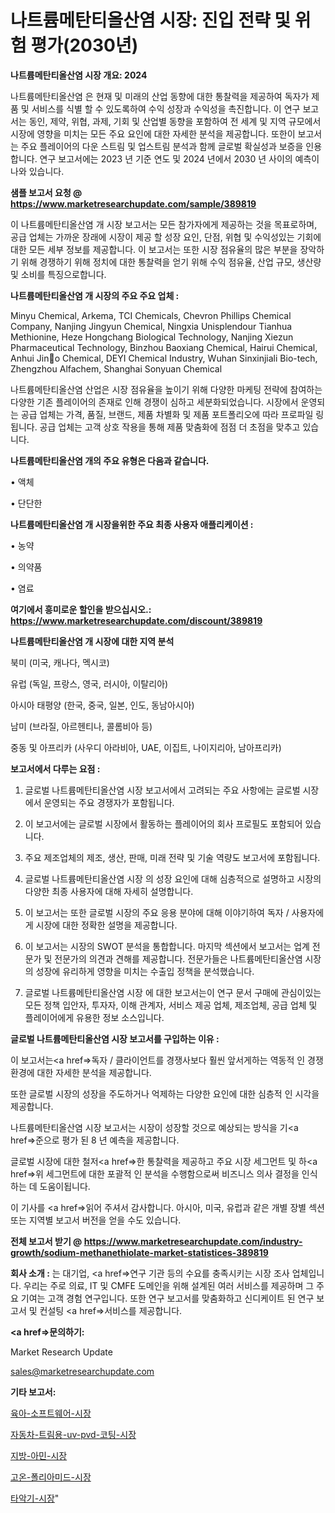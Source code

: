 # 나트륨메탄티올산염 시장: 진입 전략 및 위험 평가(2030년)

<strong>나트륨메탄티올산염 시장 개요: 2024</strong>

나트륨메탄티올산염 은 현재 및 미래의 산업 동향에 대한 통찰력을 제공하여 독자가 제품 및 서비스를 식별 할 수 있도록하여 수익 성장과 수익성을 촉진합니다. 이 연구 보고서는 동인, 제약, 위협, 과제, 기회 및 산업별 동향을 포함하여 전 세계 및 지역 규모에서 시장에 영향을 미치는 모든 주요 요인에 대한 자세한 분석을 제공합니다. 또한이 보고서는 주요 플레이어의 다운 스트림 및 업스트림 분석과 함께 글로벌 확실성과 보증을 인용합니다. 연구 보고서에는 2023 년 기준 연도 및 2024 년에서 2030 년 사이의 예측이 나와 있습니다.



<strong>샘플 보고서 요청 @ <a href=https://www.marketresearchupdate.com/sample/389819>https://www.marketresearchupdate.com/sample/389819</a></strong>

이 나트륨메탄티올산염 개 시장 보고서는 모든 참가자에게 제공하는 것을 목표로하며, 공급 업체는 가까운 장래에 시장이 제공 할 성장 요인, 단점, 위협 및 수익성있는 기회에 대한 모든 세부 정보를 제공합니다. 이 보고서는 또한 시장 점유율의 많은 부분을 장악하기 위해 경쟁하기 위해 정치에 대한 통찰력을 얻기 위해 수익 점유율, 산업 규모, 생산량 및 소비를 특징으로합니다.



<strong>나트륨메탄티올산염 개 시장의 주요 주요 업체 :</strong>

Minyu Chemical, Arkema, TCI Chemicals, Chevron Phillips Chemical Company, Nanjing Jingyun Chemical, Ningxia Unisplendour Tianhua Methionine, Heze Hongchang Biological Technology, Nanjing Xiezun Pharmaceutical Technology, Binzhou Baoxiang Chemical, Hairui Chemical, Anhui Jino Chemical, DEYI Chemical Industry, Wuhan Sinxinjiali Bio-tech, Zhengzhou Alfachem, Shanghai Sonyuan Chemical

나트륨메탄티올산염 산업은 시장 점유율을 높이기 위해 다양한 마케팅 전략에 참여하는 다양한 기존 플레이어의 존재로 인해 경쟁이 심하고 세분화되었습니다. 시장에서 운영되는 공급 업체는 가격, 품질, 브랜드, 제품 차별화 및 제품 포트폴리오에 따라 프로파일 링됩니다. 공급 업체는 고객 상호 작용을 통해 제품 맞춤화에 점점 더 초점을 맞추고 있습니다.



<strong>나트륨메탄티올산염 개의 주요 유형은 다음과 같습니다.</strong>

• 액체

• 단단한



<strong>나트륨메탄티올산염 개 시장을위한 주요 최종 사용자 애플리케이션 :</strong>

• 농약

• 의약품

• 염료



<strong>여기에서 흥미로운 할인을 받으십시오.: <a href=https://www.marketresearchupdate.com/discount/389819>https://www.marketresearchupdate.com/discount/389819</a></strong>



<strong>나트륨메탄티올산염 개 시장에 대한 지역 분석</strong>

북미 (미국, 캐나다, 멕시코)

유럽 (독일, 프랑스, 영국, 러시아, 이탈리아)

아시아 태평양 (한국, 중국, 일본, 인도, 동남아시아)

남미 (브라질, 아르헨티나, 콜롬비아 등)

중동 및 아프리카 (사우디 아라비아, UAE, 이집트, 나이지리아, 남아프리카)



<strong>보고서에서 다루는 요점 :</strong>

1. 글로벌 나트륨메탄티올산염 시장 보고서에서 고려되는 주요 사항에는 글로벌 시장에서 운영되는 주요 경쟁자가 포함됩니다.

2. 이 보고서에는 글로벌 시장에서 활동하는 플레이어의 회사 프로필도 포함되어 있습니다.

3. 주요 제조업체의 제조, 생산, 판매, 미래 전략 및 기술 역량도 보고서에 포함됩니다.

4. 글로벌 나트륨메탄티올산염 시장 의 성장 요인에 대해 심층적으로 설명하고 시장의 다양한 최종 사용자에 대해 자세히 설명합니다.

5. 이 보고서는 또한 글로벌 시장의 주요 응용 분야에 대해 이야기하여 독자 / 사용자에게 시장에 대한 정확한 설명을 제공합니다.

6. 이 보고서는 시장의 SWOT 분석을 통합합니다. 마지막 섹션에서 보고서는 업계 전문가 및 전문가의 의견과 견해를 제공합니다. 전문가들은 나트륨메탄티올산염 시장의 성장에 유리하게 영향을 미치는 수출입 정책을 분석했습니다.

7. 글로벌 나트륨메탄티올산염 시장 에 대한 보고서는이 연구 문서 구매에 관심이있는 모든 정책 입안자, 투자자, 이해 관계자, 서비스 제공 업체, 제조업체, 공급 업체 및 플레이어에게 유용한 정보 소스입니다.



<strong>글로벌 나트륨메탄티올산염 시장 보고서를 구입하는 이유 :</strong>

이 보고서는<a href=>독자 / 클</a>라이언트를 경쟁사보다 훨씬 앞서게하는 역동적 인 경쟁 환경에 대한 자세한 분석을 제공합니다.

또한 글로벌 시장의 성장을 주도하거나 억제하는 다양한 요인에 대한 심층적 인 시각을 제공합니다.

나트륨메탄티올산염 시장 보고서는 시장이 성장할 것으로 예상되는 방식을 기<a href=>준으로</a> 평가 된 8 년 예측을 제공합니다.

글로벌 시장에 대한 철저<a href=>한 통찰력</a>을 제공하고 주요 시장 세그먼트 및 하<a href=>위 세그</a>먼트에 대한 포괄적 인 분석을 수행함으로써 비즈니스 의사 결정을 인식하는 데 도움이됩니다.

이 기사를 <a href=>읽어 주</a>셔서 감사합니다. 아시아, 미국, 유럽과 같은 개별 장별 섹션 또는 지역별 보고서 버전을 얻을 수도 있습니다.



<strong>전체 보고서 받기 @ <a href=https://www.marketresearchupdate.com/industry-growth/sodium-methanethiolate-market-statistices-389819>https://www.marketresearchupdate.com/industry-growth/sodium-methanethiolate-market-statistices-389819</a></strong>



<strong>회사 소개 :</strong>
는 대기업, <a href=>연구 기</a>관 등의 수요를 충족시키는 시장 조사 업체입니다. 우리는 주로 의료, IT 및 CMFE 도메인을 위해 설계된 여러 서비스를 제공하며 그 주요 기여는 고객 경험 연구입니다. 또한 연구 보고서를 맞춤화하고 신디케이트 된 연구 보고서 및 컨설팅 <a href=>서비</a>스를 제공합니다.



<strong><a href=>문의하기:</a></strong>

Market Research Update

sales@marketresearchupdate.com



<strong>기타 보고서:</strong>

<a href=https://www.linkedin.com/pulse/육아-소프트웨어-시장-동향-및-성장-전망-isdailynews/>육아-소프트웨어-시장</a>

<a href=https://www.linkedin.com/pulse/자동차-트림용-uv-pvd-코팅-시장-현재-및-미래-성장-2029-ddief/>자동차-트림용-uv-pvd-코팅-시장</a>

<a href=https://www.linkedin.com/pulse/지방-아민-시장-진입-전략-및-위험-평가2029년-survey-spotlight-pro-24-analysis-kditf/>지방-아민-시장</a>

<a href=https://www.linkedin.com/pulse/고온-폴리아미드-시장-경쟁-분석-및-성장-잠재력-2029-isdailynews-cx1vf/>고온-폴리아미드-시장</a>

<a href=https://www.linkedin.com/pulse/타악기-시장-규모-및-성장-2023-isdailynews-7vjtf/>타악기-시장</a>"

